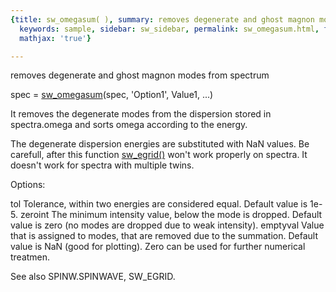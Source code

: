 ```yaml
---
{title: sw_omegasum( ), summary: removes degenerate and ghost magnon modes from spectrum,
  keywords: sample, sidebar: sw_sidebar, permalink: sw_omegasum.html, folder: swfiles,
  mathjax: 'true'}

---
```

removes degenerate and ghost magnon modes from spectrum
 
spec = [sw_omegasum](sw_omegasum.html)(spec, 'Option1', Value1, ...)
 
It removes the degenerate modes from the dispersion stored in
spectra.omega and sorts omega according to the energy.
 
The degenerate dispersion energies are substituted with NaN values. Be
carefull, after this function [sw_egrid()](sw_egrid.html) won't work properly on spectra.
It doesn't work for spectra with multiple twins.
 
Options:
 
tol       Tolerance, within two energies are considered equal. Default
          value is 1e-5.
zeroint   The minimum intensity value, below the mode is dropped. Default
          value is zero (no modes are dropped due to weak intensity).
emptyval  Value that is assigned to modes, that are removed due to the
          summation. Default value is NaN (good for plotting). Zero can
          be used for further numerical treatmen.
 
See also SPINW.SPINWAVE, SW_EGRID.
 

